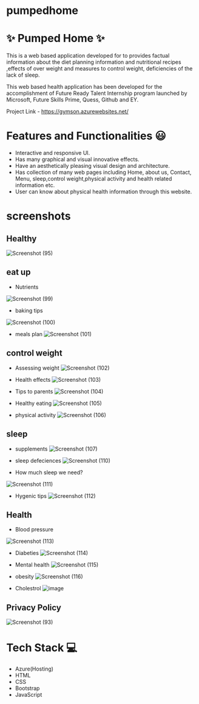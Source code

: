 # pumpedhome
# ✨ Pumped Home ✨

This is a web based application developed for to provides factual information about  the diet planning information and nutritional recipes ,effects of over weight and measures to control weight, deficiencies of the lack of sleep.

This web based health  application has been developed for the accomplishment of Future Ready Talent Internship program launched by Microsoft, Future Skills Prime, Quess, Github and EY.

Project Link - https://gymson.azurewebsites.net/
# Features and Functionalities 😃
* Interactive and responsive UI.
* Has many graphical and visual innovative effects.
* Have an aesthetically pleasing visual design and architecture.
* Has collection of many web pages including Home, about us, Contact, Menu, sleep,control weight,physical activity and health related information etc.
* User can know about  physical health information through this website.
# screenshots

## Healthy
![Screenshot (95)](https://user-images.githubusercontent.com/85917308/197527368-9949aa96-054f-42a2-989b-0b80d712a4f2.png)

## eat up
 
 * Nutrients
 
![Screenshot (99)](https://user-images.githubusercontent.com/85917308/197527604-6675588d-c044-43c6-a40b-986e000ebd96.png)

* baking tips

![Screenshot (100)](https://user-images.githubusercontent.com/85917308/197527822-e6c7bbdf-6cbf-491d-a90c-f4774d56706f.png)

* meals plan
![Screenshot (101)](https://user-images.githubusercontent.com/85917308/197527969-2083c88e-b012-467d-8d28-045b648968e3.png)

## control weight
 
* Assessing weight
![Screenshot (102)](https://user-images.githubusercontent.com/85917308/197528127-13d98725-cca0-4db4-b4e5-24a5188dd62f.png)

* Health effects
![Screenshot (103)](https://user-images.githubusercontent.com/85917308/197529129-e3baa158-4494-450e-be38-679ee3c0c730.png)

* Tips to parents
![Screenshot (104)](https://user-images.githubusercontent.com/85917308/197529287-9e129201-4ce5-42e6-b83c-4562f0af3757.png)

* Healthy eating
![Screenshot (105)](https://user-images.githubusercontent.com/85917308/197529465-e2d7b137-bb18-4c20-80b1-cf8078fbfc5b.png)

* physical activity
![Screenshot (106)](https://user-images.githubusercontent.com/85917308/197529596-6de28b8b-5fc3-49f6-a5ec-37976a6b8928.png)



## sleep

* supplements
![Screenshot (107)](https://user-images.githubusercontent.com/85917308/197529853-fad73f83-8d6c-4d26-b390-b387359e2d43.png)

* sleep defeciences
![Screenshot (110)](https://user-images.githubusercontent.com/85917308/197530054-a3ed1430-551a-4cbd-89de-87537d7582f9.png)

* How much sleep we need?

![Screenshot (111)](https://user-images.githubusercontent.com/85917308/197530183-1e8e4a6d-5567-464f-a638-8bf9b2da1e76.png)

* Hygenic tips
![Screenshot (112)](https://user-images.githubusercontent.com/85917308/197530328-a5bf0601-d8fc-4385-95eb-b97bb12c4c91.png)

## Health

* Blood pressure

![Screenshot (113)](https://user-images.githubusercontent.com/85917308/197530511-daaab295-99e2-4245-aee8-faa38854cb9e.png)

* Diabeties
![Screenshot (114)](https://user-images.githubusercontent.com/85917308/197530627-e26739f7-bc63-4d81-9882-fd1c1d6e9556.png)

* Mental health
![Screenshot (115)](https://user-images.githubusercontent.com/85917308/197530725-42436432-eff1-4e5d-83b0-19af811ecd45.png)

* obesity
![Screenshot (116)](https://user-images.githubusercontent.com/85917308/197530859-beee6867-3875-466a-8b1d-e4f35551460c.png)

* Cholestrol
![image](https://user-images.githubusercontent.com/85917308/197530983-957a44ee-3216-4281-8403-3655a2443fe0.png)





## Privacy Policy
![Screenshot (93)](https://user-images.githubusercontent.com/85917308/197374756-0ef1bd1c-ef41-48b1-b63b-2677919b2df1.png)

 # Tech Stack 💻
* Azure(Hosting)
* HTML
* CSS
* Bootstrap
* JavaScript


